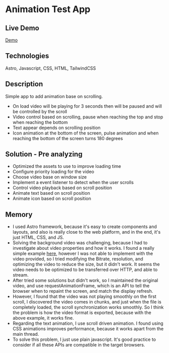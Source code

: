 # Animation Test App

## Live Demo
[Demo](https://animation-test-indol.vercel.app/)

## Technologies
Astro, Javascript, CSS, HTML, TailwindCSS

## Description
Simple app to add animation base on scrolling.
 - On load video will be playing for 3 seconds then will be paused and will be controlled by the scroll
 - Video control based on scrolling, pause when reaching the top and stop when reaching the bottom
 - Text appear depends on scrolling position
 - Icon animation at the bottom of the screen, pulse animation and when reaching the bottom of the screen turns 180 degrees

## Solution - Pre analyzing
- Optimized the assets to use to improve loading time
- Configure priority loading for the video
- Choose video base on window size
- Implement a event listener to detect when the user scrolls
- Control video playback based on scroll position
- Animate text based on scroll position
- Animate icon based on scroll position

## Memory
- I used Astro framework, because it's easy to create components and layouts, and also is really close to the web platform, and in the end, it's just HTML, CSS, and JS.
- Solving the background video was challenging, because I had to investigate about video properties and how it works. I found a really simple example [here](https://codepen.io/mpeach/pen/LbxGrj), however I was not able to implement with the video provided, so I tried modifying the Bitrate, resolution, and optimizing the video to reduce the size, but it didn't work. It seems the video needs to be optimized to be transferred over HTTP, and able to stream.
- After tried some solutions but didn't work, so I maintained the original video, and use requestAnimationFrame, which is an API to tell the browser when to repaint the screen, and match the display refresh.
- However, I found that the video was not playing smoothly on the first scroll, I discovered the video comes in chunks, and just when the file is completely loaded, the scroll synchronization works smoothly. So I think the problem is how the video format is exported, because with the above example, it works fine.
- Regarding the text animation, I use scroll driven animation. I found using CSS animations improves performance, because it works apart from the main thread.
- To solve this problem, I just use plain javascript. It's good practice to consider if all these APIs are compatible in the target browsers.